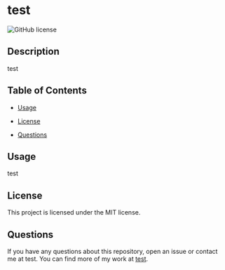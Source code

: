 # test
![GitHub license](https://img.shields.io/badge/license-MIT-blue.svg)

## Description

test

## Table of Contents

* [Usage](#usage)

* [License](#license)

* [Questions](#questions)

## Usage

test

## License

This project is licensed under the MIT license.

## Questions

If you have any questions about this repository, open an issue or contact me at test. You can find more of my work at [test](https://github.com/test).
